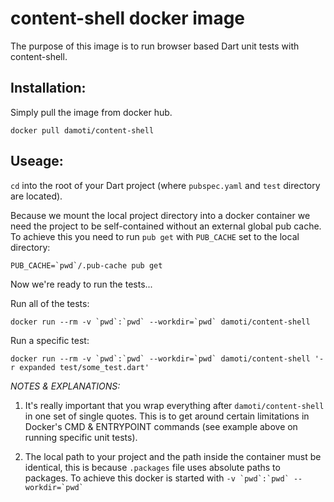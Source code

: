 # content-shell docker image

The purpose of this image is to run browser based Dart unit tests with content-shell.

## Installation:

Simply pull the image from docker hub.

```
docker pull damoti/content-shell
```

## Useage:

`cd` into the root of your Dart project (where `pubspec.yaml` and `test` directory are located).

Because we mount the local project directory into a docker container we need the project to be self-contained without an external global pub cache. To achieve this you need to run `pub get` with `PUB_CACHE` set to the local directory:
```
PUB_CACHE=`pwd`/.pub-cache pub get
```

Now we're ready to run the tests...

Run all of the tests:
```
docker run --rm -v `pwd`:`pwd` --workdir=`pwd` damoti/content-shell
```

Run a specific test:
```
docker run --rm -v `pwd`:`pwd` --workdir=`pwd` damoti/content-shell '-r expanded test/some_test.dart'
```

*NOTES & EXPLANATIONS:*

1. It's really important that you wrap everything after `damoti/content-shell` in one set of single quotes. This is to get around certain limitations in Docker's CMD & ENTRYPOINT commands (see example above on running specific unit tests).

2. The local path to your project and the path inside the container must be identical, this is because `.packages` file uses absolute paths to packages. To achieve this docker is started with ```-v `pwd`:`pwd` --workdir=`pwd` ```
